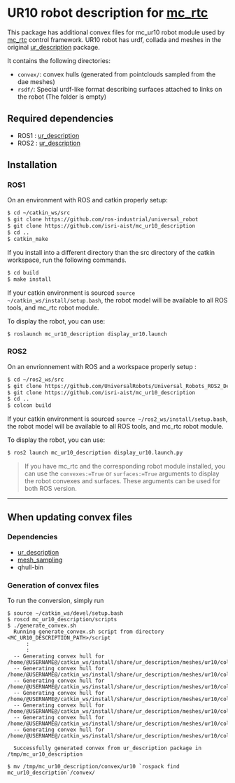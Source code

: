 # UR10 robot description for [mc_rtc](https://jrl-umi3218.github.io/mc_rtc/)
This package has additional convex files for mc_ur10 robot module used by [mc_rtc](https://jrl-umi3218.github.io/mc_rtc/) control framework.
UR10 robot has urdf, collada and meshes in the original [ur_description](https://github.com/ros-industrial/universal_robot/tree/melodic-devel/ur_description) package.

It contains the following directories:
- `convex/`: convex hulls (generated from pointclouds sampled from the dae meshes)
- `rsdf/`: Special urdf-like format describing surfaces attached to links on the robot (The folder is empty)

## Required dependencies

* ROS1 : [ur_description](https://github.com/ros-industrial/universal_robot/tree/noetic/ur_description)
* ROS2 : [ur_description](https://github.com/UniversalRobots/Universal_Robots_ROS2_Description)

## Installation

### ROS1 
  On an environment with ROS and catkin properly setup:

  ```bash
  $ cd ~/catkin_ws/src
  $ git clone https://github.com/ros-industrial/universal_robot
  $ git clone https://github.com/isri-aist/mc_ur10_description
  $ cd ..
  $ catkin_make
  ```

  If you install into a different directory than the src directory of the catkin workspace, run the following commands.
  ```bash
  $ cd build
  $ make install
  ```
  If your catkin environment is sourced `source ~/catkin_ws/install/setup.bash`, the robot model will be available to all ROS tools, and mc_rtc robot module.

  To display the robot, you can use:

  ```
  $ roslaunch mc_ur10_description display_ur10.launch
  ```


### ROS2
  On an envrionnement with ROS and a workspace properly setup : 

  ```bash 
  $ cd ~/ros2_ws/src
  $ git clone https://github.com/UniversalRobots/Universal_Robots_ROS2_Description # you may need to change branch depending on your ros version
  $ git clone https://github.com/isri-aist/mc_ur10_description
  $ cd ..
  $ colcon build
  ```
  If your catkin environment is sourced `source ~/ros2_ws/install/setup.bash`, the robot model will be available to all ROS tools, and mc_rtc robot module.

  To display the robot, you can use:

  ```bash
  $ ros2 launch mc_ur10_description display_ur10.launch.py
  ```

> If you have mc_rtc and the corresponding robot module installed, you can use the `convexes:=True` or `surfaces:=True` arguments to display the robot convexes and surfaces. These arguments can be used for both ROS version.
***

## When updating convex files

### Dependencies
- [ur_description](https://github.com/ros-industrial/universal_robot/tree/melodic-devel/ur_description)
- [mesh_sampling](https://github.com/arntanguy/mesh_sampling)
- qhull-bin

### Generation of convex files
To run the conversion, simply run

```
$ source ~/catkin_ws/devel/setup.bash
$ roscd mc_ur10_description/scripts
$ ./generate_convex.sh
  Running generate_convex.sh script from directory <MC_UR10_DESCRIPTION_PATH>/script
      :
      :
  -- Generating convex hull for /home/@USERNAME@/catkin_ws/install/share/ur_description/meshes/ur10/collision/upperarm.stl
  -- Generating convex hull for /home/@USERNAME@/catkin_ws/install/share/ur_description/meshes/ur10/collision/forearm.stl
  -- Generating convex hull for /home/@USERNAME@/catkin_ws/install/share/ur_description/meshes/ur10/collision/base.stl
  -- Generating convex hull for /home/@USERNAME@/catkin_ws/install/share/ur_description/meshes/ur10/collision/wrist2.stl
  -- Generating convex hull for /home/@USERNAME@/catkin_ws/install/share/ur_description/meshes/ur10/collision/wrist3.stl
  -- Generating convex hull for /home/@USERNAME@/catkin_ws/install/share/ur_description/meshes/ur10/collision/shoulder.stl
  -- Generating convex hull for /home/@USERNAME@/catkin_ws/install/share/ur_description/meshes/ur10/collision/wrist1.stl

  Successfully generated convex from ur_description package in /tmp/mc_ur10_description

$ mv /tmp/mc_ur10_description/convex/ur10 `rospack find mc_ur10_description`/convex/
```
